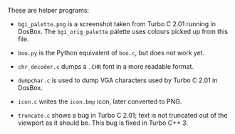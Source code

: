 These are helper programs:

- `bgi_palette.png` is a screenshot taken from Turbo C 2.01 running in
  DosBox. The `bgi_orig_palette` palette uses colours picked up from this
  file.

- `boo.py` is the Python equivalent of `boo.c`, but does not work yet.

- `chr_decoder.c` dumps a `.CHR` font in a more readable format.

- `dumpchar.c` is used to dump VGA characters used by Turbo C 2.01 in
  DosBox.

- `icon.c` writes the `icon.bmp` icon, later converted to PNG.

- `truncate.c` shows a bug in Turbo C 2.01; text is not truncated out
  of the viewport as it should be. This bug is fixed in Turbo C++ 3.
